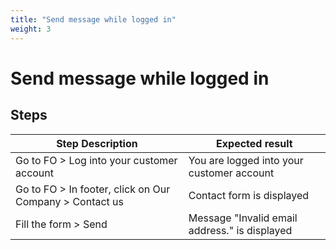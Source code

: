 ```yaml
---
title: "Send message while logged in"
weight: 3
---
```


# Send message while logged in
## Steps
| Step Description | Expected result |
| ----- | ----- |
| Go to FO > Log into your customer account | You are logged into your customer account |
| Go to FO > In footer, click on Our Company > Contact us | Contact form is displayed |
| Fill the form > Send | Message "Invalid email address." is displayed |
